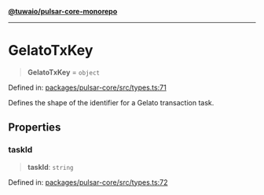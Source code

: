 [**@tuwaio/pulsar-core-monorepo**](../../../README.md)

***

# GelatoTxKey

> **GelatoTxKey** = `object`

Defined in: [packages/pulsar-core/src/types.ts:71](https://github.com/TuwaIO/pulsar-core/blob/c81eb98e6cdcf718f4d05b7d7444cbfda0dec5d9/packages/pulsar-core/src/types.ts#L71)

Defines the shape of the identifier for a Gelato transaction task.

## Properties

### taskId

> **taskId**: `string`

Defined in: [packages/pulsar-core/src/types.ts:72](https://github.com/TuwaIO/pulsar-core/blob/c81eb98e6cdcf718f4d05b7d7444cbfda0dec5d9/packages/pulsar-core/src/types.ts#L72)
